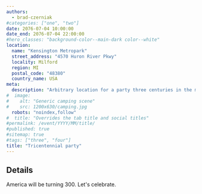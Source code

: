 ```yaml
---
authors:
  - brad-czerniak
#categories: ["one", "two"]
date: 2076-07-04 10:00:00
date_end: 2076-07-04 22:00:00
#hero_classes: "background-color--main-dark color--white"
location:
  name: "Kensington Metropark"
  street_address: "4570 Huron River Pkwy"
  locality: Milford
  region: MI
  postal_code: "48380"
  country_name: USA
meta:
  description: "Arbitrary location for a party three centuries in the making"
#  image:
#    alt: "Generic camping scene"
#    src: 1200x630/camping.jpg
  robots: "noindex,follow"
#  title: "Overrides the tab title and social titles"
#permalink: /event/YYYY/MM/title/
#published: true
#sitemap: true
#tags: ["three", "four"]
title: "Tricentennial party"
---
```


## Details

America will be turning 300. Let's celebrate.
